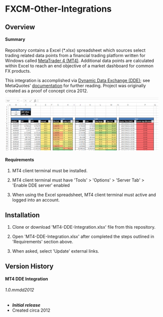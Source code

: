 # FXCM-Other-Integrations

## Overview
#### Summary
Repository contains a Excel (*.xlsx) spreadsheet which sources select trading related data points from a financial trading platform written for Windows called [MetaTrader 4 (MT4)](https://www.metatrader4.com/en).  Additional data points are calculated within Excel to reach an end objective of a market dashboard for common FX products.

This integration is accomplished via [Dynamic Data Exchange (DDE)](https://en.wikipedia.org/wiki/Dynamic_Data_Exchange); see MetaQuotes' [documentation](https://www.metatrader4.com/en/trading-platform/help/service/dde) for further reading.  Project was originally created as a proof of concept circa 2012.

![MT4 DDE Integration](/README-Images/MT4-DDE-Integration.png)

#### Requirements
1. MT4 client terminal must be installed.

2. MT4 client terminal must have 'Tools' > 'Options' > 'Server Tab' > 'Enable DDE server' enabled

3. When using the Excel spreadsheet, MT4 client terminal must active and logged into an account.

## **Installation**
1. Clone or download 'MT4-DDE-Integration.xlsx' file from this repository.

2. Open 'MT4-DDE-Integration.xlsx' after completed the steps outlined in 'Requirements' section above.

3. When asked, select 'Update' external links.

## Version History

#### MT4 DDE Integration
###### 1.0.mmdd2012
- ***Initial release***
- Created circa 2012